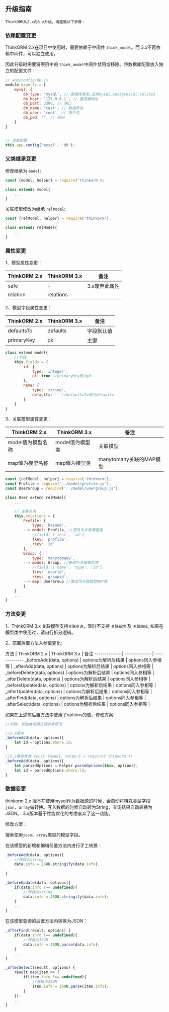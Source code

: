 ## 升级指南

    ThinkORM从2.x向3.x升级，请遵循以下步骤：

### 依赖配置变更

ThinkORM 2.x在项目中使用时，需要依赖于中间件 `think_model`。而 3.x不再依赖中间件，可以独立使用。

因此升级时需要将项目中的 `think_model`中间件禁用或移除。将数据库配置放入独立的配置文件：

```js
// app/config/db.js
module.exports = {
    mysql: {
        db_type: 'mysql', // 数据库类型,支持mysql,postgressql,sqlite3
        db_host: '127.0.0.1', // 服务器地址
        db_port: 3306, // 端口
        db_name: 'test', // 数据库名
        db_user: 'root', // 用户名
        db_pwd: '', // 密码
    }
}


// 读取配置
this.app.config('mysql', 'db');

```

### 父类继承变更

修改继承为 `model`:

```js
const {model, helper} = require('thinkorm');

class extends model{
    ...
}
```

关联模型修改为继承 `relModel`:

```js
const {relModel, helper} = require('thinkorm');

class extends relModel{
    ...
}
```

### 属性变更

1、模型属性变更：

ThinkORM 2.x | ThinkORM 3.x | 备注
------------- | ------------- | -------------
safe | - | 3.x废弃此属性
relation | relations |

2、模型字段属性变更：

ThinkORM 2.x | ThinkORM 3.x | 备注
------------- | ------------- | -------------
defaultsTo | defaults | 字段默认值
primaryKey | pk | 主键

```js
class extend model{
    //字段
    this.fields = {
        id: {
            type: 'integer',
            pk: true //primaryKey改为pk
        },
        name: {
            type: 'string',
            defaults: '' //defaultsTo改为defaults
        }
    }
}

```

3、关联模型属性变更：

ThinkORM 2.x | ThinkORM 3.x | 备注
------------- | ------------- | -------------
model值为模型名称 | model值为模型类 | 关联模型
map值为模型名称 | map值为模型类 | manytomany关联的MAP模型

```js
const {relModel, helper} = require('thinkorm');
const Profile = require('../model/profile.js');
const UserGroup = require('../model/usergroup.js');

class User extend relModel{
    ...

    // 关联关系
    this.relations = {
        Profile: {
            type: 'hasone', 
        --> model: Profile, //更改为关联模型类
            //field: ['test', 'id'],
            fkey: 'profile',
            rkey: 'id' 
        },
        Group: {
            type: 'manytomany',
        --> model: Group, //更改为关联模型类
            //field: ['name', 'type', 'id'],
            fkey: 'userid', 
            rkey: 'groupid', 
        --> map: UserGroup //更改为关联模型MAP类
        }
    }
    ...
}

```

### 方法变更

1、ThinkORM 3.x 关联模型支持`关联查询`，暂时不支持 `关联新增` 及 `关联编辑`, 如果在模型类中使用过，请自行拆分逻辑。

2、前置后置方法入参值变化:

方法 | ThinkORM 2.x | ThinkORM 3.x | 备注
------------- | ------------- | -------------
_beforeAdd(data, options) | options为解析后结果 | options同入参相等 | 
_afterAdd(data, options) | options为解析后结果 | options同入参相等 | 
_beforeDelete(data, options) | options为解析后结果 | options同入参相等 | 
_afterDelete(data, options) | options为解析后结果 | options同入参相等 | 
_beforeUpdate(data, options) | options为解析后结果 | options同入参相等 | 
_afterUpdate(data, options) | options为解析后结果 | options同入参相等 | 
_afterFind(data, options) | options为解析后结果 | options同入参相等 | 
_afterSelect(data, options) | options为解析后结果 | options同入参相等 | 

如果在上述前后置方法中使用了options的值，修改方案:

```js
//举例，其他类似用法请参考修改

//2.x版本
_beforeAdd(data, options){
    let id = options.where.id;
}

//3.x兼容修改 const {model, helper} = require('thinkorm'); 
_beforeAdd(data, options){
    let parsedOptions = helper.parseOptions(this, options);
    let id = parsedOptions.where.id;
}

```

### 数据变更

thinkorm 2.x 版本在使用mysql作为数据源的时候，会自动将特殊类型字段 `json`、`array`做转换。写入数据的时候自动转为String，查询结果自动转换为JSON。
3.x版本基于性能优化的考虑废弃了这一功能。

修改方案：

搜索使用`json`、`array`类型的模型字段。

在该模型的新增和编辑前置方法内进行手工转换：

```js
_beforeAdd(data, options){
    //转换为string
    data.info = JSON.stringify(data.info);
    ...
}

_beforeUpdate(data, options){
    if(data.info !== undefined){
        //转换为string
        data.info = JSON.stringify(data.info);
    }
    ...
}
```

在该模型查询的后置方法内转换为JSON：

```js
_afterFind(result, options) {
    if(data.info !== undefined){
        //转换为JSON
        data.info = JSON.parse(data.info);
    }
    ...
}

_afterSelect(result, options) {
    result.map(item => {
        if(item.info !== undefined){
            //转换为JSON
            item.info = JSON.parse(item.info);
        }
    });
    ...
}

```